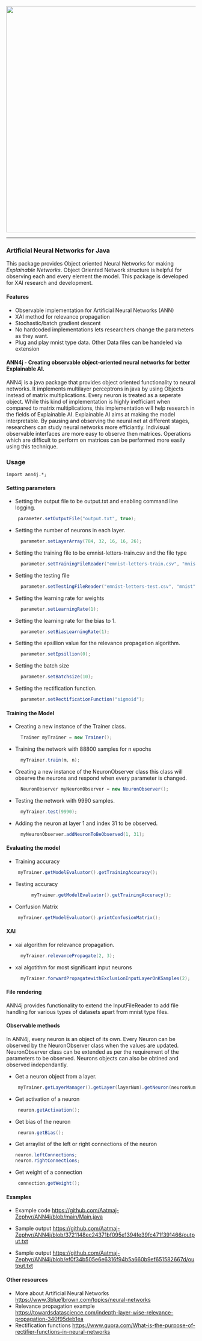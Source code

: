 <p align="center">
<img width="600" align="center" src="https://user-images.githubusercontent.com/83284294/205426515-b272d188-2902-42d7-aa79-defdf3f073f7.png">
</p>

---

### Artificial Neural Networks for Java

This package provides Object oriented Neural Networks for making _Explainable Networks_. Object Oriented Network structure is helpful for observing each and every element the model. This package is developed for XAI research and development.


#### Features 
- Observable implementation for Artificial Neural Networks (ANN)
- XAI method for relevance propagation
- Stochastic/batch gradient descent
- No hardcoded implementations lets researchers change the parameters as they want.
- Plug and play mnist type data. Other Data files can be handeled via extension


#### ANN4j - Creating observable object-oriented neural networks for better Explainable AI.
ANN4j is a java package that provides object oriented functionality to neural networks. It implements multilayer perceptrons in java by using Objects instead of matrix multiplications. Every neuron is treated as a seperate object. While this kind of implementation is highly inefficiant when compared to matrix multiplications, this implementation will help research in the fields of Explainable AI. Explainable AI aims at making the model interpretable. By pausing and observing the neural net at different stages, researchers can study neural networks more efficiantly. Indivisual observable interfaces are more easy to observe then matrices. Operations which are difficult to perform on matrices can be performed more easily using this technique. 




### Usage

 `import ann4j.*;`


#### Setting parameters

- Setting the output file to be output.txt and enabling command line logging.

   ```java
   	parameter.setOutputFile("output.txt", true);
   ```

- Setting the number of neurons in each layer.

  ```java
  	parameter.setLayerArray(784, 32, 16, 16, 26);	
  ```

- Setting the training file to be emnist-letters-train.csv and the file type
  ````java
  	parameter.setTrainingFileReader("emnist-letters-train.csv", "mnist");
  ````
- Setting the testing file

  ````java
  	parameter.setTestingFileReader("emnist-letters-test.csv", "mnist");
  ````

- Setting the learning rate for weights

  ````java
  	parameter.setLearningRate(1);
  ````

- Setting the learning rate for the bias to 1.

  ````java
  	parameter.setBiasLearningRate(1);
  ````

- Setting the epsillion value for the relevance propagation algorithm.
  ```java
  	parameter.setEpsillion(0);
  ```
- Setting the batch size

  ```java
  	parameter.setBatchsize(10);
  ```

- Setting the rectification function.

  ```java
  	parameter.setRectificationFunction("sigmoid");
  ```


#### Training the Model

- Creating a new instance of the Trainer class.
  ```java
  	Trainer myTrainer = new Trainer();
  ```
- Training the network with 88800 samples for n epochs
  ```java
  	myTrainer.train(m, n);
  ```
- Creating a new instance of the NeuronObserver class this class will observe the neurons and respond when every parameter is changed.
  ```java
  	NeuronObserver myNeuronObserver = new NeuronObserver();
  ```
- Testing the network with 9990 samples.
  ````java
  	myTrainer.test(9990);
  ````

- Adding the neuron at layer 1 and index 31 to be observed.
  ```java
  	myNeuronObserver.addNeuronToBeObserved(1, 31);
  ```

#### Evaluating the model

- Training accuracy

   ```java
   	myTrainer.getModelEvaluator().getTrainingAccuracy();	
   ```

- Testing accuracy

  ```java
     	myTrainer.getModelEvaluator().getTrainingAccuracy();	
  ```

- Confusion Matrix

   ```java
   	myTrainer.getModelEvaluator().printConfusionMatrix();	
   ```


#### XAI



- xai algorithm for relevance propagation.
  ```java
  	myTrainer.relevancePropagate(2, 3);	
  ```
- xai algotithm for most significant input neurons

  ```java
  	myTrainer.forwardPropagatewithExclusionInputLayerOnKSamples(2);
  ```


#### File rendering

ANN4j provides functionality to extend the InputFileReader to add file handling for various types of datasets apart from mnist type files.


#### Observable methods

In ANN4j, every neuron is an object of its own. Every Neuron can be observed by the NeuronObserver class when the values are updated. NeuronObserver class can be extended as per the requirement of the parameters to be observed. Neurons objects can also be obtined and observed independantly.

- Get a neuron object from a layer.
   ```java
   	myTrainer.getLayerManager().getLayer(layerNum).getNeuron(neuronNum));
   ```
- Get activation of a neuron
   ```java
   	neuron.getActivation();
    ```

- Get bias of the neuron
   ```java 
   	neuron.getBias();
    ```

 - Get arraylist of the left or right connections of the neuron
    ```java
    neuron.leftConnections;
    neuron.rightConnections;
   ```

- Get weight of a connection
   ```java
   	connection.getWeight();
   ```


#### Examples

- Example code https://github.com/Aatmaj-Zephyr/ANN4j/blob/main/Main.java
- Sample output https://github.com/Aatmaj-Zephyr/ANN4j/blob/3721148ec24371bf095e1394fe39fc471f391466/output.txt

- Sample output https://github.com/Aatmaj-Zephyr/ANN4j/blob/ef0f34b505e6e6316f94b5a660b9ef651582667d/output.txt

#### Other resources

- More about Artificial Neural Networks https://www.3blue1brown.com/topics/neural-networks
- Relevance propagation example https://towardsdatascience.com/indepth-layer-wise-relevance-propagation-340f95deb1ea
- Rectification functions https://www.quora.com/What-is-the-purpose-of-rectifier-functions-in-neural-networks


